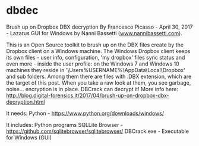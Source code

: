 # dbdec
Brush up on Dropbox DBX decryption 
By Francesco Picasso  - April 30, 2017 - Lazarus GUI for Windows by Nanni Bassetti (www.nannibassetti.com).

This is an Open Source toolkit to brush up on the DBX files create by the Dropbox client on a Windows machine.
The Windows Dropbox client keeps its own files - user info, configuration, 'my dropbox' files sync status and even more - inside the user profile: on the Windows 7 and Windows 10 machines they reside in '\Users\%USERNAME%\AppData\Local\Dropbox\' and sub folders. Among them there are files with .DBX extension, which are the target of this post. When you take a raw look at them, you see garbage, noise... encryption is in place. DBCrack can decrypt it!
More info here: http://blog.digital-forensics.it/2017/04/brush-up-on-dropbox-dbx-decryption.html

It needs:
Python - https://www.python.org/downloads/windows/

It includes:
Python programs
SQLLite Browser - https://github.com/sqlitebrowser/sqlitebrowser/
DBCrack.exe - Executable for Windows (GUI)

